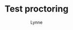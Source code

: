 ---
layout: post
title: Test proctoring
author: Lynne
section: patron-services
categories: [patron-services, lynne]
audience: ''
keywords: ''
goals: ''
actions: ''
---